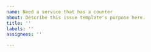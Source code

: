 ```yaml
---
name: Need a service that has a counter
about: Describe this issue template's purpose here.
title: ''
labels: ''
assignees: ''

---
```



